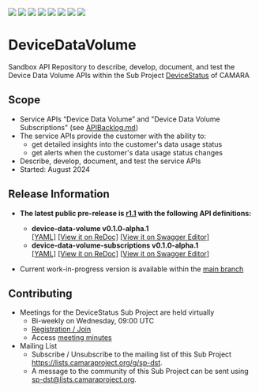 <a href="https://github.com/camaraproject/DeviceDataVolume/commits/" title="Last Commit"><img src="https://img.shields.io/github/last-commit/camaraproject/DeviceDataVolume?style=plastic"></a>
<a href="https://github.com/camaraproject/DeviceDataVolume/issues" title="Open Issues"><img src="https://img.shields.io/github/issues/camaraproject/DeviceDataVolume?style=plastic"></a>
<a href="https://github.com/camaraproject/DeviceDataVolume/pulls" title="Open Pull Requests"><img src="https://img.shields.io/github/issues-pr/camaraproject/DeviceDataVolume?style=plastic"></a>
<a href="https://github.com/camaraproject/DeviceDataVolume/graphs/contributors" title="Contributors"><img src="https://img.shields.io/github/contributors/camaraproject/DeviceDataVolume?style=plastic"></a>
<a href="https://github.com/camaraproject/DeviceDataVolume" title="Repo Size"><img src="https://img.shields.io/github/repo-size/camaraproject/DeviceDataVolume?style=plastic"></a>
<a href="https://github.com/camaraproject/DeviceDataVolume/blob/main/LICENSE" title="License"><img src="https://img.shields.io/badge/License-Apache%202.0-green.svg?style=plastic"></a>
<a href="https://github.com/camaraproject/DeviceDataVolume/releases/latest" title="Latest Release"><img src="https://img.shields.io/github/release/camaraproject/DeviceDataVolume?style=plastic"></a>
<a href="https://github.com/camaraproject/Governance/blob/main/ProjectStructureAndRoles.md" title="Sandbox API Repository"><img src="https://img.shields.io/badge/Sandbox%20API%20Repository-yellow?style=plastic"></a>

# DeviceDataVolume
Sandbox API Repository to describe, develop, document, and test the Device Data Volume APIs within the Sub Project [DeviceStatus](https://lf-camaraproject.atlassian.net/wiki/x/fzLe) of CAMARA

## Scope

* Service APIs “Device Data Volume” and "Device Data Volume Subscriptions" (see [APIBacklog.md](https://github.com/camaraproject/APIBacklog/blob/main/documentation/APIbacklog.md))
* The service APIs provide the customer with the ability to:  
  * get detailed insights into the customer's data usage status
  * get alerts when the customer's data usage status changes
* Describe, develop, document, and test the service APIs
* Started: August 2024

## Release Information

* **The latest public pre-release is [r1.1](https://github.com/camaraproject/DeviceDataVolume/tree/r1.1) with the following API definitions:**

  * **device-data-volume v0.1.0-alpha.1**  
  [[YAML]](https://github.com/camaraproject/DeviceDataVolume/blob/r1.1/code/API_definitions/device-data-volume.yaml)
  [[View it on ReDoc]](https://redocly.github.io/redoc/?url=https://raw.githubusercontent.com/camaraproject/DeviceDataVolume/r1.1/code/API_definitions/device-data-volume.yaml&nocors)
  [[View it on Swagger Editor]](https://editor.swagger.io/?url=https://raw.githubusercontent.com/camaraproject/DeviceDataVolume/r1.1/code/API_definitions/device-data-volume.yaml)
  * **device-data-volume-subscriptions v0.1.0-alpha.1**  
  [[YAML]](https://github.com/camaraproject/DeviceDataVolume/blob/r1.1/code/API_definitions/device-data-volume-subscriptions.yaml)
  [[View it on ReDoc]](https://redocly.github.io/redoc/?url=https://raw.githubusercontent.com/camaraproject/DeviceDataVolume/r1.1/code/API_definitions/device-data-volume-subscriptions.yaml&nocors)
  [[View it on Swagger Editor]](https://editor.swagger.io/?url=https://raw.githubusercontent.com/camaraproject/DeviceDataVolume/r1.1/code/API_definitions/device-data-volume-subscriptions.yaml)

- Current work-in-progress version is available within the [main branch](https://github.com/camaraproject/DeviceDataVolume)

## Contributing
* Meetings for the DeviceStatus Sub Project are held virtually 
  * Bi-weekly on Wednesday, 09:00 UTC
  * [Registration / Join](https://zoom-lfx.platform.linuxfoundation.org/meeting/93413850406?password=3aeb0f1b-d9f9-42c5-91d8-3d2b20421ef1)
  * Access [meeting minutes](https://lf-camaraproject.atlassian.net/wiki/x/fzLe) 
* Mailing List
    * Subscribe / Unsubscribe to the mailing list of this Sub Project <https://lists.camaraproject.org/g/sp-dst>.
    * A message to the community of this Sub Project can be sent using <sp-dst@lists.camaraproject.org>.
